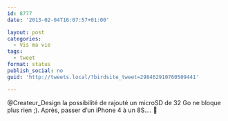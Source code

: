 ```yaml
---
id: 8777
date: '2013-02-04T16:07:57+01:00'

layout: post
categories:
  - Vis ma vie
tags:
  - tweet
format: status
publish_social: no
guid: 'http://tweets.local/?birdsite_tweet=298462910760509441'

---
```


@Createur\_Design la possibilité de rajouté un microSD de 32 Go ne bloque plus rien ;). Après, passer d’un iPhone 4 à un 8S…. 🙂